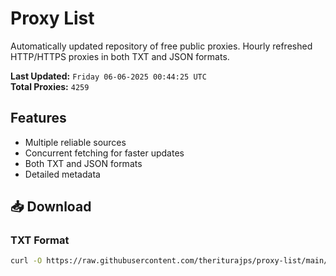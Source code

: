 # Proxy List

Automatically updated repository of free public proxies. Hourly refreshed HTTP/HTTPS proxies in both TXT and JSON formats.

**Last Updated:** `Friday 06-06-2025 00:44:25 UTC`  
**Total Proxies:** `4259`

## Features
- Multiple reliable sources
- Concurrent fetching for faster updates
- Both TXT and JSON formats
- Detailed metadata

## 📥 Download

### TXT Format
```bash
curl -O https://raw.githubusercontent.com/theriturajps/proxy-list/main/proxies.txt